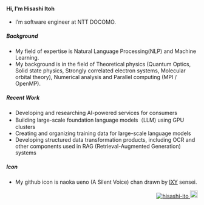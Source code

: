 ####  Hi, I'm Hisashi Itoh
- I’m software engineer at NTT DOCOMO.

##### Background
- My field of expertise is Natural Language Processing(NLP) and Machine Learning.
- My background is in the field of Theoretical physics (Quantum Optics, Solid state physics, Strongly correlated electron systems, Molecular orbital theory), Numerical analysis and Parallel computing (MPI / OpenMP).

##### Recent Work
- Developing and researching AI-powered services for consumers
- Building large-scale foundation language models（LLM) using GPU clusters
- Creating and organizing training data for large-scale language models
- Developing structured data transformation products, including OCR and other components used in RAG (Retrieval-Augmented Generation) systems

##### Icon
- My github icon is naoka ueno (A Silent Voice) chan drawn by <a href=https://twitter.com/Ixy>IXY</a> sensei.


<p align="right"> 
  <a href="https://github.com/hisashi-ito/hisashi-ito/">
    <img src="https://komarev.com/ghpvc/?username=hisashi-ito" alt="hisashi-ito" />
  </a>
  <a href="https://github.com/hisashi-ito">
    <img height="20" src="https://img.shields.io/github/followers/hisashi-ito?label=follow&logo=github&style=flat" />
  </a>
</p>

